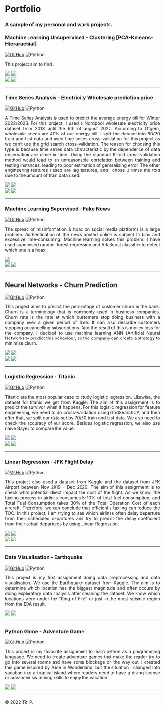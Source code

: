 #  Portfolio

### A sample of my personal and work projects.

### Machine Learning Unsupervised  -  Clustering [PCA-Kmeans-Hierarachial]
[![GitHub](https://img.shields.io/badge/github-%23121011.svg?style=for-the-badge&logo=github&logoColor=white)](https://github.com/upperAdd/Unsupervised---clustering)
![Python](https://img.shields.io/badge/python-3670A0?style=for-the-badge&logo=python&logoColor=ffdd54)
<p align="justify">This project aim to find .</p>

<img src="images/country/exim-gdp.png?raw=true"/> <img src="images/country/bivariated.png?raw=true"/><br>
<img src="images/country/elbow.png?raw=true"/> <img src="images/country/scatterplot.png?raw=true"/>

---

### Time Series Analysis  -  Electricity Wholesale prediction price
[![GitHub](https://img.shields.io/badge/github-%23121011.svg?style=for-the-badge&logo=github&logoColor=white)](https://github.com/upperAdd/final-project)
![Python](https://img.shields.io/badge/python-3670A0?style=for-the-badge&logo=python&logoColor=ffdd54)
<p align="justify">A Time Series Analysis is used to predict the average energy bill for Winter 2022/2023. For this project, I used a Nordpool wholesale electricity price dataset from 2018 until the 6th of august 2022. According to Ofgem, wholesale prices are 40% of our energy bill. I split the dataset into 80/20 train and test data and used time series cross-validation for this project as we can’t use the grid search cross-validation. The reason for choosing this type is because time series data characteristic by the dependence of data observation are close in time. Using the standard K-fold cross-validation method would lead to an unreasonable correlation between training and testing instances, leading to poor estimation of generalising error. The other engineering features I used are lag features, and I chose 3 times the fold due to the amount of train data used.</p>
<img src="images/EC/outputpredictionXGB.png?raw=true"/> <img src="images/EC/code.png?raw=true"/><br>
<img src="images/EC/time series split.png?raw=true"/> <img src="images/EC/split train and test.png?raw=true"/>

---

### Machine Learning Supervised  -  Fake News
[![GitHub](https://img.shields.io/badge/github-%23121011.svg?style=for-the-badge&logo=github&logoColor=white)](https://github.com/upperAdd/Fake-News-)
![Python](https://img.shields.io/badge/python-3670A0?style=for-the-badge&logo=python&logoColor=ffdd54)
<p align="justify">The spread of misinformation & hoax on social media platforms is a large problem. Authentication of the news posted online is subject to bias and excessive time-consuming. Machine learning solves this problem. I have used supervised random forest regression and AdaBoost classifier to detect which one is a hoax.</p>
<img src="images/FN/trustworthy.png?raw=true"/><br>
<img src="images/FN/bigrams.png?raw=true"/> <img src="images/FN/type.png?raw=true"/>

---
  
## Neural Networks  -  Churn Prediction
[![GitHub](https://img.shields.io/badge/github-%23121011.svg?style=for-the-badge&logo=github&logoColor=white)](https://github.com/upperAdd/Fake-News-)
![Python](https://img.shields.io/badge/python-3670A0?style=for-the-badge&logo=python&logoColor=ffdd54)
<p align="justify"> This project aims to predict the percentage of customer churn in the bank. Churn is a terminology that is commonly used in business companies. Churn rate is the rate at which customers stop doing business with a company over a given period of time. It can also describe customers stopping or cancelling subscriptions. And the result of this is money loss for the company. I decided to use machine learning ANN (Artificial Neural Network) to predict this behaviour, so the company can create a strategy to minimise churn.</p>
<img src="images/CP/ANN.png?raw=true"/> <img src="images/CP/confusion matrix.png?raw=true"/><br>
<img src="images/CP/card.png?raw=true"/> <img src="images/CP/product.png?raw=true"/>

---


### Logistic Regression -  Titanic
[![GitHub](https://img.shields.io/badge/github-%23121011.svg?style=for-the-badge&logo=github&logoColor=white)](https://github.com/upperAdd/Logistic-Regression-Assignment)
![Python](https://img.shields.io/badge/python-3670A0?style=for-the-badge&logo=python&logoColor=ffdd54)
<p align="justify">Titanic are the most popular case to study logistic regression. Likewise, the dataset for titanic we get from Kaggle. The aim of this assignment is to predict the survivor when it happens. For this logistic regression for feature engineering, we need to do cross-validation using GridSearchCV, and then after that, we split our data set by 70/30 train and test data. We also need to check the accuracy of our score. Besides logistic regression, we also use naïve Bayes to compare the value.</p>
<img src="images/LR/Lr.png?raw=true"/> <img src="images/LR/heatmap.png?raw=true"/><br>
<img src="images/LR/sex.png?raw=true"/> <img src="images/LR/embark.png?raw=true"/>



---

### Linear Regression -  JFK Flight Delay 
[![GitHub](https://img.shields.io/badge/github-%23121011.svg?style=for-the-badge&logo=github&logoColor=white)](https://github.com/upperAdd/Linear-Regression-Assignment)
![Python](https://img.shields.io/badge/python-3670A0?style=for-the-badge&logo=python&logoColor=ffdd54)
<p align="justify">This project also used a dataset from Kaggle and the dataset from JFK Airport between Nov 2019 – Dec 2020. The aim of this assignment is to check what potential direct impact the cost of the flight. As we know, the taxiing process in airlines consumes 5-10% of total fuel consumption, and Total Fuel Consumption takes 30% of the Total Operation Cost of each aircraft. Therefore, we can conclude that efficiently taxiing can reduce the TOC. In this project, I am trying to see which airlines often delay departure from their scheduled departures and try to predict the delay coefficient from their actual departures by using Linear Regression.</p>
<img src="images/linear/graph.png?raw=true"/> <img src="images/linear/equation.png?raw=true"/><br>
<img src="images/linear/actual.png?raw=true"/> <img src="images/linear/dep.png?raw=true"/>

---

### Data Visualisation -  Earthquake
[![GitHub](https://img.shields.io/badge/github-%23121011.svg?style=for-the-badge&logo=github&logoColor=white)](https://github.com/upperAdd/DV_assigment)
![Python](https://img.shields.io/badge/python-3670A0?style=for-the-badge&logo=python&logoColor=ffdd54)
<p align="justify">This project is my first assignment doing data preprocessing and data visualisation. We use the Earthquake dataset from Kaggle. The aim is to determine which location has the biggest magnitude and often occurs by doing exploratory data analysis after cleaning the dataset. We know which locations were under the “Ring of Fire” or just in the most seismic region from the EDA result.</p>
<img src="images/EQ/3 location.png?raw=true"/> <img src="images/EQ/scatterplot.png?raw=true"/><br>



---

### Python Game - Adventure Game
[![GitHub](https://img.shields.io/badge/github-%23121011.svg?style=for-the-badge&logo=github&logoColor=white)](https://github.com/upperAdd/Adventure-Game-DA_week-2)
![Python](https://img.shields.io/badge/python-3670A0?style=for-the-badge&logo=python&logoColor=ffdd54)
<p align="justify">This project is my favourite assignment to learn python as a programming language. We need to create adventure games that make the reader try to go into several rooms and have some blockage on the way out. I created this game inspired by Alice in Wonderland, but the situation I changed into vacation into a tropical island where readers need to have a diving license or advanced swimming skills to enjoy the vacation.</p>
<img src="images/AD game/game.png?raw=true"/> <img src="images/AD game/text game.png?raw=true"/><br>


---
<left> © 2022 Titi P.</left>
